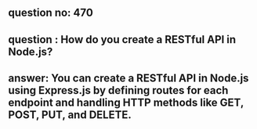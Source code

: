 
      
## question no: 470

## question : How do you create a RESTful API in Node.js?

## answer: You can create a RESTful API in Node.js using Express.js by defining routes for each endpoint and handling HTTP methods like GET, POST, PUT, and DELETE.
      